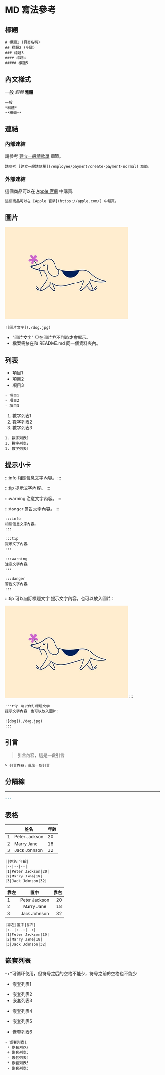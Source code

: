 # MD 寫法參考

## 標題
```
# 標題1 (頁面名稱)
## 標題2 (步驟)
### 標題3
#### 標題4
##### 標題5
```

## 內文樣式
一般
*斜體*
**粗體**
```
一般
*斜體*
**粗體**
```
## 連結
### 內部連結
請參考 [建立一般請款單](/employee/payment/create-payment-normal) 章節。
```
請參考 [建立一般請款單](/employee/payment/create-payment-normal) 章節。
```

### 外部連結
這個商品可以在 [Apple 官網](https://apple.com/) 中購買.
```
這個商品可以在 [Apple 官網](https://apple.com/) 中購買。
```

## 圖片
![圖片文字](./dog.jpg)
``` 
![圖片文字](./dog.jpg)
```
- "圖片文字" 只在圖片找不到時才會顯示。
- 檔案需放在和 README.md 同一個資料夾內。

## 列表
- 項目1
- 項目2
- 項目3
```
- 項目1
- 項目2
- 項目3
```

1. 數字列表1
1. 數字列表2
1. 數字列表3
```
1. 數字列表1
1. 數字列表2
1. 數字列表3
```

## 提示小卡
:::info
相關信息文字內容。
:::

:::tip
提示文字內容。
:::

:::warning
注意文字內容。
:::

:::danger
警告文字內容。
:::


```
:::info
相關信息文字內容。
:::

:::tip
提示文字內容。
:::

:::warning
注意文字內容。
:::

:::danger
警告文字內容。
:::
```

:::tip 可以自訂標題文字
提示文字內容，也可以放入圖片：

![dog](./dog.jpg)
:::

```
:::tip 可以自訂標題文字
提示文字內容，也可以放入圖片：

![dog](./dog.jpg)
:::
```

## 引言
> 引言內容，這是一段引言
```
> 引言內容，這是一段引言
```

## 分隔線
---
```md
---
```

## 表格
||姓名|年齡|
|--|--|--|
|1|Peter Jackson|20|
|2|Marry Jane|18|
|3|Jack Johnson|32|
```
||姓名|年齡|
|--|--|--|
|1|Peter Jackson|20|
|2|Marry Jane|18|
|3|Jack Johnson|32|
```
|靠左|置中|靠右|
|:--|:--:|--:|
|1|Peter Jackson|20|
|2|Marry Jane|18|
|3|Jack Johnson|32|
```
|靠左|置中|靠右|
|:--|:--:|--:|
|1|Peter Jackson|20|
|2|Marry Jane|18|
|3|Jack Johnson|32|
```

## 嵌套列表  
-+*可循环使用，但符号之后的空格不能少，符号之前的空格也不能少

- 嵌套列表1  
 + 嵌套列表2  
 + 嵌套列表3  
 - 嵌套列表4  
 * 嵌套列表5  
 - 嵌套列表6  
```
- 嵌套列表1  
 + 嵌套列表2  
 + 嵌套列表3  
 - 嵌套列表4  
 * 嵌套列表5  
 - 嵌套列表6  